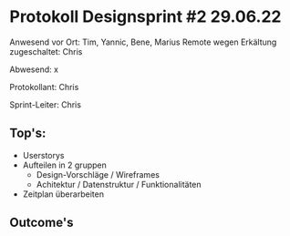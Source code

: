 # Protokoll Designsprint #2 29.06.22

Anwesend vor Ort: Tim, Yannic, Bene, Marius
Remote wegen Erkältung zugeschaltet: Chris

Abwesend: x

Protokollant: Chris

Sprint-Leiter: Chris

## Top's:

- Userstorys
- Aufteilen in 2 gruppen
  - Design-Vorschläge / Wireframes
  - Achitektur / Datenstruktur / Funktionalitäten
- Zeitplan überarbeiten

## Outcome's

